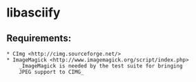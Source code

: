 libasciify
==========

Requirements:
-------------
    * CImg <http://cimg.sourceforge.net/>
    * ImageMagick <http://www.imagemagick.org/script/index.php>
        _ImageMagick is needed by the test suite for bringing
        JPEG support to CIMG_

